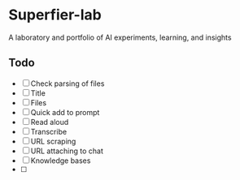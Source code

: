 # Superfier-lab

A laboratory and portfolio of AI experiments, learning, and insights

## Todo

- [ ] Check parsing of files
- [ ] Title
- [ ] Files
- [ ] Quick add to prompt
- [ ] Read aloud
- [ ] Transcribe
- [ ] URL scraping
- [ ] URL attaching to chat
- [ ] Knowledge bases
- [ ]
